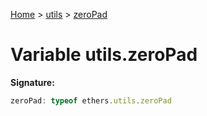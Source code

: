[Home](../../../index.md) &gt; [utils](../../utils.md) &gt; [zeroPad](./zeropad.md)

# Variable utils.zeroPad


<b>Signature:</b>

```typescript
zeroPad: typeof ethers.utils.zeroPad
```
